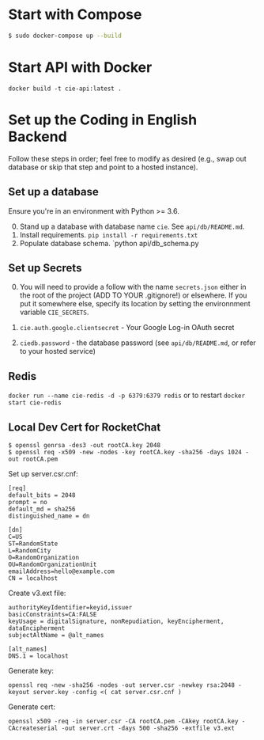 # Start with Compose

```bash
$ sudo docker-compose up --build
```

# Start API with Docker

```
docker build -t cie-api:latest .
```


# Set up the Coding in English Backend

Follow these steps in order; feel free to modify as desired (e.g., swap out database or skip that step and point to a hosted instance).

## Set up a database

Ensure you're in an environment with Python >= 3.6.

0. Stand up a database with database name `cie`. See  `api/db/README.md`.
1. Install requirements. `pip install -r requirements.txt`
2. Populate database schema. `python api/db_schema.py

## Set up Secrets

0. You will need to provide a follow with the name `secrets.json` either in the root of the project (ADD TO YOUR .gitignore!) or elsewhere. If you put it somewhere else, specify its location by setting the environnment variable `CIE_SECRETS`.

0. `cie.auth.google.clientsecret` - Your Google Log-in OAuth secret
1. `ciedb.password` - the database password (see `api/db/README.md`, or refer to your hosted service)

## Redis
``docker run --name cie-redis -d -p 6379:6379 redis`` or to restart ``docker start cie-redis``

## Local Dev Cert for RocketChat

```
$ openssl genrsa -des3 -out rootCA.key 2048
$ openssl req -x509 -new -nodes -key rootCA.key -sha256 -days 1024 -out rootCA.pem
```

Set up server.csr.cnf:
```
[req]
default_bits = 2048
prompt = no
default_md = sha256
distinguished_name = dn

[dn]
C=US
ST=RandomState
L=RandomCity
O=RandomOrganization
OU=RandomOrganizationUnit
emailAddress=hello@example.com
CN = localhost
```

Create v3.ext file:
```
authorityKeyIdentifier=keyid,issuer
basicConstraints=CA:FALSE
keyUsage = digitalSignature, nonRepudiation, keyEncipherment, dataEncipherment
subjectAltName = @alt_names

[alt_names]
DNS.1 = localhost
```
Generate key:
```
openssl req -new -sha256 -nodes -out server.csr -newkey rsa:2048 -keyout server.key -config <( cat server.csr.cnf )
```

Generate cert:
```
openssl x509 -req -in server.csr -CA rootCA.pem -CAkey rootCA.key -CAcreateserial -out server.crt -days 500 -sha256 -extfile v3.ext
```